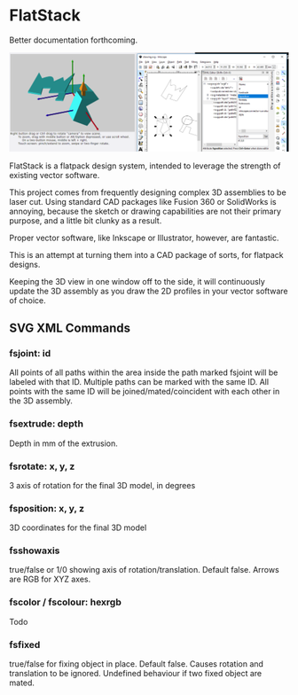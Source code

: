 # FlatStack

Better documentation forthcoming.

![interface](interface.png)

FlatStack is a flatpack design system, intended to leverage the strength of existing vector software.

This project comes from frequently designing complex 3D assemblies to be laser cut. Using standard CAD packages like Fusion 360 or SolidWorks is annoying, because the sketch or drawing capabilities are not their primary purpose, and a little bit clunky as a result.

Proper vector software, like Inkscape or Illustrator, however, are fantastic.


This is an attempt at turning them into a CAD package of sorts, for flatpack designs.

Keeping the 3D view in one window off to the side, it will continuously update the 3D assembly as you draw the 2D profiles in your vector software of choice.



## SVG XML Commands

### fsjoint: id

All points of all paths within the area inside the path marked fsjoint will be labeled with that ID. Multiple paths can be marked with the same ID. All points with the same ID will be joined/mated/coincident with each other in the 3D assembly.

### fsextrude: depth

Depth in mm of the extrusion.

### fsrotate: x, y, z

3 axis of rotation for the final 3D model, in degrees

### fsposition: x, y, z

3D coordinates for the final 3D model

### fsshowaxis

true/false or 1/0 showing axis of rotation/translation. Default false. Arrows are RGB for XYZ axes.

### fscolor / fscolour: hexrgb

Todo

### fsfixed

true/false for fixing object in place. Default false. Causes rotation and translation to be ignored. Undefined behaviour if two fixed object are mated.

